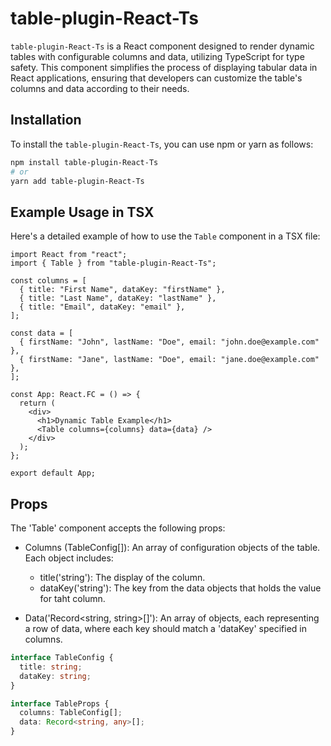 # table-plugin-React-Ts

`table-plugin-React-Ts` is a React component designed to render dynamic tables with configurable columns and data, utilizing TypeScript for type safety. This component simplifies the process of displaying tabular data in React applications, ensuring that developers can customize the table's columns and data according to their needs.

## Installation

To install the `table-plugin-React-Ts`, you can use npm or yarn as follows:

```bash
npm install table-plugin-React-Ts
# or
yarn add table-plugin-React-Ts
```

## Example Usage in TSX

Here's a detailed example of how to use the `Table` component in a TSX file:

```tsx
import React from "react";
import { Table } from "table-plugin-React-Ts";

const columns = [
  { title: "First Name", dataKey: "firstName" },
  { title: "Last Name", dataKey: "lastName" },
  { title: "Email", dataKey: "email" },
];

const data = [
  { firstName: "John", lastName: "Doe", email: "john.doe@example.com" },
  { firstName: "Jane", lastName: "Doe", email: "jane.doe@example.com" },
];

const App: React.FC = () => {
  return (
    <div>
      <h1>Dynamic Table Example</h1>
      <Table columns={columns} data={data} />
    </div>
  );
};

export default App;
```

## Props

The 'Table' component accepts the following props:

- Columns (TableConfig[]): An array of configuration objects of the table. Each object includes:
  &nbsp;

  - title('string'): The display of the column.
  - dataKey('string'): The key from the data objects that holds the value for taht column.
    &nbsp;

- Data('Record<string, string>[]'): An array of objects, each representing a row of data, where each key should match a 'dataKey' specified in columns.

```ts
interface TableConfig {
  title: string;
  dataKey: string;
}

interface TableProps {
  columns: TableConfig[];
  data: Record<string, any>[];
}
```
